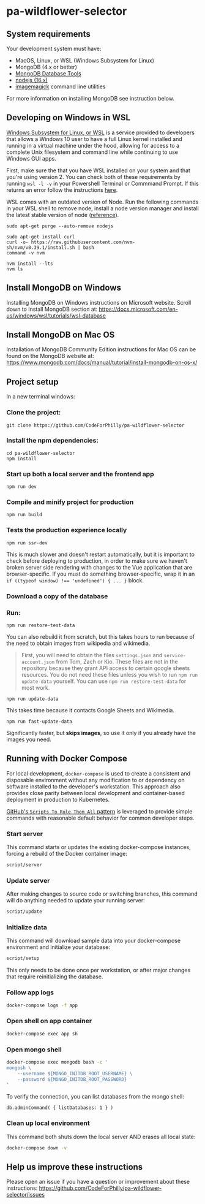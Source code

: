 # pa-wildflower-selector

## System requirements

Your development system must have:

* MacOS, Linux, or WSL (Windows Subsystem for Linux)
* MongoDB (4.x or better)
* [MongoDB Database Tools](https://www.mongodb.com/try/download/database-tools)
* [nodejs (16.x)](https://nodejs.org/en/download/)
* [imagemagick](https://imagemagick.org/index.php) command line utilities

For more information on installing MongoDB see instruction below.
  

## Developing on Windows in WSL 

[Windows Subsystem for Linux, or WSL](https://en.wikipedia.org/wiki/Windows_Subsystem_for_Linux) is a service provided to developers that allows a Windows 10 user to have a full Linux kernel installed and running in a virtual machine under the hood, allowing for access to a complete Unix filesystem and command line while continuing to use Windows GUI apps.

First, make sure the that you have WSL installed on your system and that you're using version 2. 
You can check both of these requirements by running ```wsl -l -v``` in your Powershell Terminal or Commmand Prompt. If this returns an error follow the instructions [here](https://docs.microsoft.com/en-us/windows/wsl/install). 

WSL comes with an outdated version of Node. Run the following commands in your WSL shell to remove node, install a node version manager and install the latest stable version of node ([reference](https://docs.microsoft.com/en-us/windows/dev-environment/javascript/nodejs-on-wsl)). 

```
sudo apt-get purge --auto-remove nodejs

sudo apt-get install curl
curl -o- https://raw.githubusercontent.com/nvm-sh/nvm/v0.39.1/install.sh | bash
command -v nvm

nvm install --lts
nvm ls
```



## Install MongoDB on Windows

Installing MongoDB on Windows instructions on Microsoft website. Scroll down to Install MongoDB section at: https://docs.microsoft.com/en-us/windows/wsl/tutorials/wsl-database

## Install MongoDB on Mac OS

Installation of MongoDB Community Edition instructions for Mac OS can be found on the MongoDB website at: https://www.mongodb.com/docs/manual/tutorial/install-mongodb-on-os-x/

## Project setup

In a new terminal windows:

###  Clone the project:

```
git clone https://github.com/CodeForPhilly/pa-wildflower-selector
```

### Install the npm dependencies:

```
cd pa-wildflower-selector
npm install
```

### Start up both a local server and the frontend app

```
npm run dev
```

### Compile and minify project for production

```
npm run build
```

### Tests the production experience locally

```
npm run ssr-dev
```

This is much slower and doesn't restart automatically, but it is important to check before deploying to production, in order to make sure we haven't broken server side rendering with changes to the Vue application that are browser-specific. If you must do something browser-specific, wrap it in an `if ((typeof window) !== 'undefined') { ... }` block.



### Download a copy of the database

### Run:

```
npm run restore-test-data
```

You can also rebuild it from scratch, but this takes hours to run because of the need to obtain images from wikipedia and wikimedia.

> First, you will need to obtain the files `settings.json` and `service-account.json` from Tom, Zach or Kio. These files are not in the repository because they grant API access to certain google sheets resources. You do not need these files unless you wish to run `npm run update-data` yourself. You can use `npm run restore-test-data` for most work.

```
npm run update-data
```

This takes time because it contacts Google Sheets and Wikimedia.

```
npm run fast-update-data
```

Significantly faster, but **skips images**, so use it only if you already have the images you need.



## Running with Docker Compose

For local development, `docker-compose` is used to create a consistent and disposable environment without any modification to or dependency on software installed to the developer's workstation. This approach also provides close parity between local development and container-based deployment in production to Kubernetes.

[GitHub's  `Scripts To Rule Them All` pattern](https://github.com/github/scripts-to-rule-them-all) is leveraged to provide simple commands with reasonable default behavior for common developer steps.

### Start server

This command starts or updates the existing docker-compose instances, forcing a rebuild of the Docker container image:

```bash
script/server
```

### Update server

After making changes to source code or switching branches, this command will do anything needed to update your running server:

```bash
script/update
```

### Initialize data

This command will download sample data into your docker-compose environment and initialize your database:

```bash
script/setup
```

This only needs to be done once per workstation, or after major changes that require reinitializing the database.

### Follow app logs

```bash
docker-compose logs -f app
```

### Open shell on app container

```bash
docker-compose exec app sh
```

### Open mongo shell

```bash
docker-compose exec mongodb bash -c '
mongosh \
    --username ${MONGO_INITDB_ROOT_USERNAME} \
    --password ${MONGO_INITDB_ROOT_PASSWORD}
'
```

To verify the connection, you can list databases from the mongo shell:

```mongosh
db.adminCommand( { listDatabases: 1 } )
```

### Clean up local environment

This command both shuts down the local server AND erases all local state:

```bash
docker-compose down -v
```



## Help us improve these instructions

Please open an issue if you have a question or improvement about these instructions: https://github.com/CodeForPhilly/pa-wildflower-selector/issues

